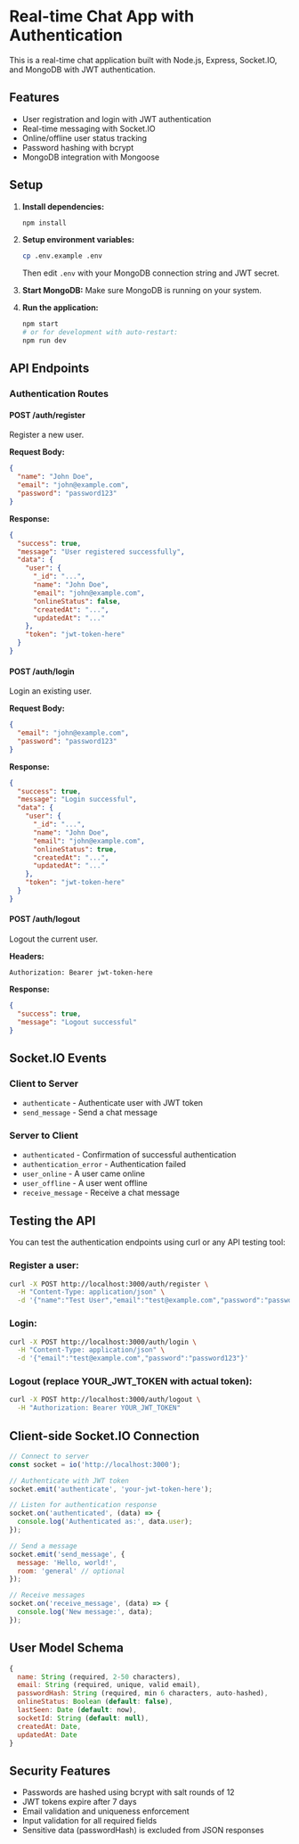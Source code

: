 # Real-time Chat App with Authentication

This is a real-time chat application built with Node.js, Express, Socket.IO, and MongoDB with JWT authentication.

## Features

- User registration and login with JWT authentication
- Real-time messaging with Socket.IO
- Online/offline user status tracking
- Password hashing with bcrypt
- MongoDB integration with Mongoose

## Setup

1. **Install dependencies:**
   ```bash
   npm install
   ```

2. **Setup environment variables:**
   ```bash
   cp .env.example .env
   ```
   Then edit `.env` with your MongoDB connection string and JWT secret.

3. **Start MongoDB:**
   Make sure MongoDB is running on your system.

4. **Run the application:**
   ```bash
   npm start
   # or for development with auto-restart:
   npm run dev
   ```

## API Endpoints

### Authentication Routes

#### POST /auth/register
Register a new user.

**Request Body:**
```json
{
  "name": "John Doe",
  "email": "john@example.com",
  "password": "password123"
}
```

**Response:**
```json
{
  "success": true,
  "message": "User registered successfully",
  "data": {
    "user": {
      "_id": "...",
      "name": "John Doe",
      "email": "john@example.com",
      "onlineStatus": false,
      "createdAt": "...",
      "updatedAt": "..."
    },
    "token": "jwt-token-here"
  }
}
```

#### POST /auth/login
Login an existing user.

**Request Body:**
```json
{
  "email": "john@example.com",
  "password": "password123"
}
```

**Response:**
```json
{
  "success": true,
  "message": "Login successful",
  "data": {
    "user": {
      "_id": "...",
      "name": "John Doe",
      "email": "john@example.com",
      "onlineStatus": true,
      "createdAt": "...",
      "updatedAt": "..."
    },
    "token": "jwt-token-here"
  }
}
```

#### POST /auth/logout
Logout the current user.

**Headers:**
```
Authorization: Bearer jwt-token-here
```

**Response:**
```json
{
  "success": true,
  "message": "Logout successful"
}
```

## Socket.IO Events

### Client to Server

- `authenticate` - Authenticate user with JWT token
- `send_message` - Send a chat message

### Server to Client

- `authenticated` - Confirmation of successful authentication
- `authentication_error` - Authentication failed
- `user_online` - A user came online
- `user_offline` - A user went offline
- `receive_message` - Receive a chat message

## Testing the API

You can test the authentication endpoints using curl or any API testing tool:

### Register a user:
```bash
curl -X POST http://localhost:3000/auth/register \
  -H "Content-Type: application/json" \
  -d '{"name":"Test User","email":"test@example.com","password":"password123"}'
```

### Login:
```bash
curl -X POST http://localhost:3000/auth/login \
  -H "Content-Type: application/json" \
  -d '{"email":"test@example.com","password":"password123"}'
```

### Logout (replace YOUR_JWT_TOKEN with actual token):
```bash
curl -X POST http://localhost:3000/auth/logout \
  -H "Authorization: Bearer YOUR_JWT_TOKEN"
```

## Client-side Socket.IO Connection

```javascript
// Connect to server
const socket = io('http://localhost:3000');

// Authenticate with JWT token
socket.emit('authenticate', 'your-jwt-token-here');

// Listen for authentication response
socket.on('authenticated', (data) => {
  console.log('Authenticated as:', data.user);
});

// Send a message
socket.emit('send_message', {
  message: 'Hello, world!',
  room: 'general' // optional
});

// Receive messages
socket.on('receive_message', (data) => {
  console.log('New message:', data);
});
```

## User Model Schema

```javascript
{
  name: String (required, 2-50 characters),
  email: String (required, unique, valid email),
  passwordHash: String (required, min 6 characters, auto-hashed),
  onlineStatus: Boolean (default: false),
  lastSeen: Date (default: now),
  socketId: String (default: null),
  createdAt: Date,
  updatedAt: Date
}
```

## Security Features

- Passwords are hashed using bcrypt with salt rounds of 12
- JWT tokens expire after 7 days
- Email validation and uniqueness enforcement
- Input validation for all required fields
- Sensitive data (passwordHash) is excluded from JSON responses
